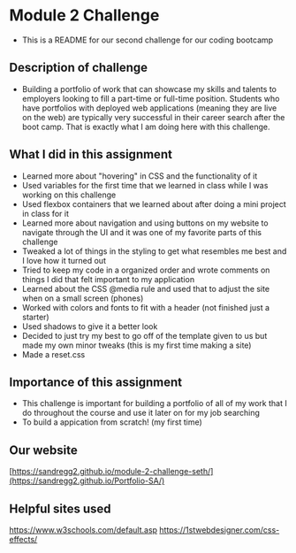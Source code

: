 # Module 2 Challenge
- This is a README for our second challenge for our coding bootcamp
## Description of challenge
- Building a portfolio of work that can showcase my skills and talents to employers looking to fill a part-time or full-time position. Students who have portfolios with deployed web applications (meaning they are live on the web) are typically very successful in their career search after the boot camp. That is exactly what I am doing here with this challenge.
## What I did in this assignment
- Learned more about "hovering" in CSS and the functionality of it
- Used variables for the first time that we learned in class while I was working on this challenge
- Used flexbox containers that we learned about after doing a mini project in class for it
- Learned more about navigation and using buttons on my website to navigate through the UI and it was one of my favorite parts of this challenge
- Tweaked a lot of things in the styling to get what resembles me best and I love how it turned out
- Tried to keep my code in a organized order and wrote comments on things I did that felt important to my application
- Learned about the CSS @media rule and used that to adjust the site when on a small screen (phones)
- Worked with colors and fonts to fit with a header (not finished just a starter)
- Used shadows to give it a better look
- Decided to just try my best to go off of the template given to us but made my own minor tweaks (this is my first time making a site)
- Made a reset.css
## Importance of this assignment
- This challenge is important for building a portfolio of all of my work that I do throughout the course and use it later on for my job searching
- To build a appication from scratch! (my first time)
## Our website
[https://sandregg2.github.io/module-2-challenge-seth/](https://sandregg2.github.io/Portfolio-SA/)
## Helpful sites used
https://www.w3schools.com/default.asp
https://1stwebdesigner.com/css-effects/
